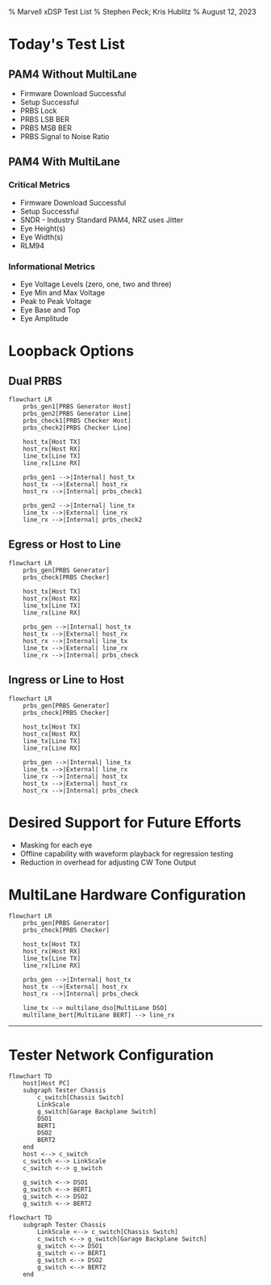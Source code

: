 % Marvell xDSP Test List
% Stephen Peck; Kris Hublitz
% August 12, 2023


# Today's Test List

## PAM4 Without MultiLane
* Firmware Download Successful
* Setup Successful
* PRBS Lock
* PRBS LSB BER
* PRBS MSB BER
* PRBS Signal to Noise Ratio

## PAM4 With MultiLane
### Critical Metrics
* Firmware Download Successful
* Setup Successful
* SNDR - Industry Standard PAM4, NRZ uses Jitter
* Eye Height(s)
* Eye Width(s)
* RLM94
### Informational Metrics
* Eye Voltage Levels (zero, one, two and three)
* Eye Min and Max Voltage
* Peak to Peak Voltage
* Eye Base and Top
* Eye Amplitude


# Loopback Options
## Dual PRBS
```mermaid
flowchart LR
    prbs_gen1[PRBS Generator Host]
    prbs_gen2[PRBS Generator Line]
    prbs_check1[PRBS Checker Host]
    prbs_check2[PRBS Checker Line]

    host_tx[Host TX]
    host_rx[Host RX]
    line_tx[Line TX]
    line_rx[Line RX]

    prbs_gen1 -->|Internal| host_tx
    host_tx -->|External| host_rx
    host_rx -->|Internal| prbs_check1
    
    prbs_gen2 -->|Internal| line_tx
    line_tx -->|External| line_rx
    line_rx -->|Internal| prbs_check2
```

## Egress or Host to Line
```mermaid
flowchart LR
    prbs_gen[PRBS Generator]
    prbs_check[PRBS Checker]

    host_tx[Host TX]
    host_rx[Host RX]
    line_tx[Line TX]
    line_rx[Line RX]

    prbs_gen -->|Internal| host_tx
    host_tx -->|External| host_rx
    host_rx -->|Internal| line_tx
    line_tx -->|External| line_rx
    line_rx -->|Internal| prbs_check
```

## Ingress or Line to Host
```mermaid
flowchart LR
    prbs_gen[PRBS Generator]
    prbs_check[PRBS Checker]

    host_tx[Host TX]
    host_rx[Host RX]
    line_tx[Line TX]
    line_rx[Line RX]

    prbs_gen -->|Internal| line_tx
    line_tx -->|External| line_rx
    line_rx -->|Internal| host_tx
    host_tx -->|External| host_rx
    host_rx -->|Internal| prbs_check
```

# Desired Support for Future Efforts

- Masking for each eye
- Offline capability with waveform playback for regression testing
- Reduction in overhead for adjusting CW Tone Output

# MultiLane Hardware Configuration

```mermaid
flowchart LR
    prbs_gen[PRBS Generator]
    prbs_check[PRBS Checker]

    host_tx[Host TX]
    host_rx[Host RX]
    line_tx[Line TX]
    line_rx[Line RX]

    prbs_gen -->|Internal| host_tx
    host_tx -->|External| host_rx
    host_rx -->|Internal| prbs_check

    line_tx --> multilane_dso[MultiLane DSO]
    multilane_bert[MultiLane BERT] --> line_rx
```

---

# Tester Network Configuration

```mermaid
flowchart TD
    host[Host PC]
    subgraph Tester Chassis
        c_switch[Chassis Switch]
        LinkScale
        g_switch[Garage Backplane Switch]
        DSO1
        BERT1
        DSO2
        BERT2
    end
    host <--> c_switch
    c_switch <--> LinkScale
    c_switch <--> g_switch

    g_switch <--> DSO1
    g_switch <--> BERT1
    g_switch <--> DSO2
    g_switch <--> BERT2
```

```mermaid
flowchart TD
    subgraph Tester Chassis
        LinkScale <--> c_switch[Chassis Switch]
        c_switch <--> g_switch[Garage Backplane Switch]
        g_switch <--> DSO1
        g_switch <--> BERT1
        g_switch <--> DSO2
        g_switch <--> BERT2
    end
```